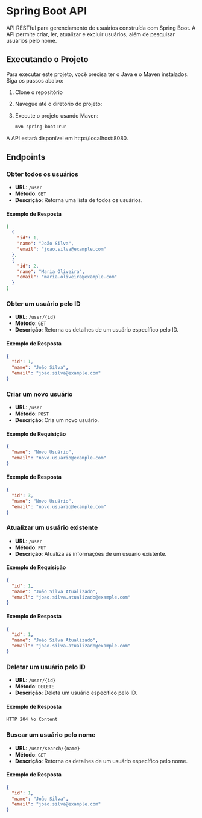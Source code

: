 # Spring Boot API

API RESTful para gerenciamento de usuários construída com Spring Boot. A API permite criar, ler, atualizar e excluir usuários, além de pesquisar usuários pelo nome.

## Executando o Projeto

Para executar este projeto, você precisa ter o Java e o Maven instalados. Siga os passos abaixo:

1. Clone o repositório
2. Navegue até o diretório do projeto:
3. Execute o projeto usando Maven:

   ```sh
   mvn spring-boot:run
   ```

A API estará disponível em http://localhost:8080.

## Endpoints

### Obter todos os usuários

- **URL**: `/user`
- **Método**: `GET`
- **Descrição**: Retorna uma lista de todos os usuários.

#### Exemplo de Resposta

```json
[
  {
    "id": 1,
    "name": "João Silva",
    "email": "joao.silva@example.com"
  },
  {
    "id": 2,
    "name": "Maria Oliveira",
    "email": "maria.oliveira@example.com"
  }
]
```

### Obter um usuário pelo ID

- **URL**: `/user/{id}`
- **Método**: `GET`
- **Descrição**: Retorna os detalhes de um usuário específico pelo ID.

#### Exemplo de Resposta

```json
{
  "id": 1,
  "name": "João Silva",
  "email": "joao.silva@example.com"
}
```

### Criar um novo usuário

- **URL**: `/user`
- **Método**: `POST`
- **Descrição**: Cria um novo usuário.

#### Exemplo de Requisição

```json
{
  "name": "Novo Usuário",
  "email": "novo.usuario@example.com"
}
```

#### Exemplo de Resposta

```json
{
  "id": 3,
  "name": "Novo Usuário",
  "email": "novo.usuario@example.com"
}
```

### Atualizar um usuário existente

- **URL**: `/user`
- **Método**: `PUT`
- **Descrição**: Atualiza as informações de um usuário existente.

#### Exemplo de Requisição

```json
{
  "id": 1,
  "name": "João Silva Atualizado",
  "email": "joao.silva.atualizado@example.com"
}
```

#### Exemplo de Resposta

```json
{
  "id": 1,
  "name": "João Silva Atualizado",
  "email": "joao.silva.atualizado@example.com"
}
```

### Deletar um usuário pelo ID

- **URL**: `/user/{id}`
- **Método**: `DELETE`
- **Descrição**: Deleta um usuário específico pelo ID.

#### Exemplo de Resposta

```css
HTTP 204 No Content
```

### Buscar um usuário pelo nome

- **URL**: `/user/search/{name}`
- **Método**: `GET`
- **Descrição**: Retorna os detalhes de um usuário específico pelo nome.

#### Exemplo de Resposta

```json
{
  "id": 1,
  "name": "João Silva",
  "email": "joao.silva@example.com"
}
```
